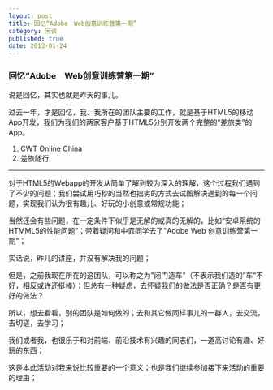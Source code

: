 ```yaml
---
layout: post
title: 回忆“Adobe　Web创意训练营第一期”
category: 闲谈
published: true
date: 2013-01-24
---
```


### 回忆“Adobe　Web创意训练营第一期”

说是回忆，其实也就是昨天的事儿。

过去一年，才是回忆，我、我所在的团队主要的工作，就是基于HTML5的移动App开发，我们为我们的两家客户基于HTML5分别开发两个完整的“差旅类”的App。

1. CWT Online China
2. 差旅随行

<!--more-->

---

对于HTML5的Webapp的开发从简单了解到较为深入的理解，这个过程我们遇到了不少的问题；我们尝试用巧秒的当然也拙劣的方式去试图解决遇到的每一个问题，实现我们认为很有趣儿、好玩的小创意或常规功能；

当然还会有些问题，在一定条件下似乎是无解的或真的无解的，比如“安卓系统的HTMML5的性能问题”；带着疑问和中霏同学去了"Adobe Web 创意训练营第一期"；


实话说，昨儿的讲座，并没有解决我的问题；

但是，之前我现在所在的这团队，可以称之为"闭门造车"（不表示我们造的”车“不好，相反或许还挺棒）；但总有一种疑虑，去怀疑我们的做法是否正确？是否有更好的做法？

所以，想去看看，别的团队是如何做的；去和其它做同样事儿的一群人，去交流，去切磋，去学习；

我们或者我，也很乐于和对前端、前沿技术有兴趣的同志们，一道高讨论有趣、好玩的东西；

这是本此活动对我来说比较重要的一个意义；也是我们继续参加接下来活动的重要的理由；


